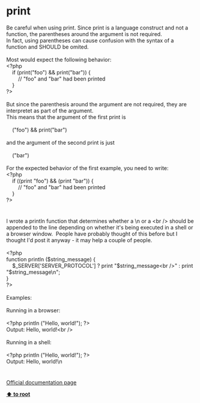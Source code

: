 # print




<div class="phpcode"><span class="html">
Be careful when using print. Since print is a language construct and not a function, the parentheses around the argument is not required.<br>In fact, using parentheses can cause confusion with the syntax of a function and SHOULD be omited.<br><br>Most would expect the following behavior:<br><span class="default">&lt;?php<br>&#xA0; &#xA0; </span><span class="keyword">if (print(</span><span class="string">&quot;foo&quot;</span><span class="keyword">) &amp;&amp; print(</span><span class="string">&quot;bar&quot;</span><span class="keyword">)) {<br>&#xA0; &#xA0; &#xA0; &#xA0; </span><span class="comment">// &quot;foo&quot; and &quot;bar&quot; had been printed<br>&#xA0; &#xA0; </span><span class="keyword">}<br></span><span class="default">?&gt;<br></span><br>But since the parenthesis around the argument are not required, they are interpretet as part of the argument.<br>This means that the argument of the first print is<br><br>&#xA0; &#xA0; (&quot;foo&quot;) &amp;&amp; print(&quot;bar&quot;)<br><br>and the argument of the second print is just<br><br>&#xA0; &#xA0; (&quot;bar&quot;)<br><br>For the expected behavior of the first example, you need to write: <br><span class="default">&lt;?php<br>&#xA0; &#xA0; </span><span class="keyword">if ((print </span><span class="string">&quot;foo&quot;</span><span class="keyword">) &amp;&amp; (print </span><span class="string">&quot;bar&quot;</span><span class="keyword">)) {<br>&#xA0; &#xA0; &#xA0; &#xA0; </span><span class="comment">// &quot;foo&quot; and &quot;bar&quot; had been printed<br>&#xA0; &#xA0; </span><span class="keyword">}<br></span><span class="default">?&gt;</span>
</span>
</div>
  

#


<div class="phpcode"><span class="html">
I wrote a println function that determines whether a \n or a &lt;br /&gt; should be appended to the line depending on whether it&apos;s being executed in a shell or a browser window.&#xA0; People have probably thought of this before but I thought I&apos;d post it anyway - it may help a couple of people.<br><br><span class="default">&lt;?php<br></span><span class="keyword">function </span><span class="default">println </span><span class="keyword">(</span><span class="default">$string_message</span><span class="keyword">) {<br>&#xA0; &#xA0; </span><span class="default">$_SERVER</span><span class="keyword">[</span><span class="string">&apos;SERVER_PROTOCOL&apos;</span><span class="keyword">] ? print </span><span class="string">&quot;</span><span class="default">$string_message</span><span class="string">&lt;br /&gt;&quot; </span><span class="keyword">: print </span><span class="string">&quot;</span><span class="default">$string_message</span><span class="string">\n&quot;</span><span class="keyword">;<br>}<br></span><span class="default">?&gt;<br></span><br>Examples:<br><br>Running in a browser:<br><br><span class="default">&lt;?php println </span><span class="keyword">(</span><span class="string">&quot;Hello, world!&quot;</span><span class="keyword">); </span><span class="default">?&gt;<br></span>Output: Hello, world!&lt;br /&gt;<br><br>Running in a shell:<br><br><span class="default">&lt;?php println </span><span class="keyword">(</span><span class="string">&quot;Hello, world!&quot;</span><span class="keyword">); </span><span class="default">?&gt;<br></span>Output: Hello, world!\n</span>
</div>
  

#

[Official documentation page](https://www.php.net/manual/en/function.print.php)

**[⬆ to root](/)**